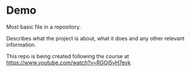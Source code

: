 # Demo

Most basic file in a repository.

Describes what the project is about, what it does and any other relevant information.

This repo is being created following the course at https://www.youtube.com/watch?v=RGOj5yH7evk

